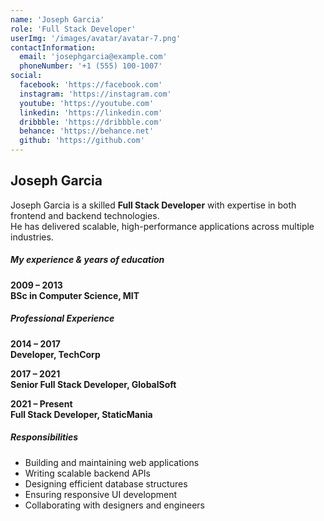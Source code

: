 ```yaml
---
name: 'Joseph Garcia'
role: 'Full Stack Developer'
userImg: '/images/avatar/avatar-7.png'
contactInformation:
  email: 'josephgarcia@example.com'
  phoneNumber: '+1 (555) 100-1007'
social:
  facebook: 'https://facebook.com'
  instagram: 'https://instagram.com'
  youtube: 'https://youtube.com'
  linkedin: 'https://linkedin.com'
  dribbble: 'https://dribbble.com'
  behance: 'https://behance.net'
  github: 'https://github.com'
---
```


## Joseph Garcia

Joseph Garcia is a skilled **Full Stack Developer** with expertise in both frontend and backend technologies.  
He has delivered scalable, high-performance applications across multiple industries.

##### My experience & years of education

**2009 – 2013**  
**BSc in Computer Science, MIT**

##### Professional Experience

**2014 – 2017**  
**Developer, TechCorp**

**2017 – 2021**  
**Senior Full Stack Developer, GlobalSoft**

**2021 – Present**  
**Full Stack Developer, StaticMania**

##### Responsibilities

- Building and maintaining web applications
- Writing scalable backend APIs
- Designing efficient database structures
- Ensuring responsive UI development
- Collaborating with designers and engineers
